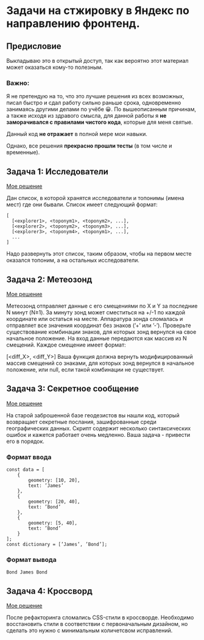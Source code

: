 # Задачи на стжировку в Яндекс по направлению фронтенд.

## Предисловие

Выкладываю это в открытый доступ, так как вероятно этот материал может оказаться кому-то полезным.

### Важно:

Я не претендую на то, что это лучшие решения из всех возможных, писал быстро и сдал работу сильно раньше срока, одновременно занимаясь другими делами по учёбе 😀. По вышеописанным причинам, а также исходя из здравого смысла, для данной работы я **не заморачивался с правилами чистого кода**, которые для меня святые.

Данный код **не отражает** в полной мере мои навыки.

Однако, все решения **прекрасно прошли тесты** (в том числе и временные).

## Задача 1: Исследователи

[Мое решение](/question_1/solution.js)

Дан список, в которой хранятся исследователи и топонимы (имена мест) где они бывали. Список имеет следующий формат:
```
[  
  [<explorer1>, <toponym1>, <toponym2>, ...],  
  [<explorer2>, <toponym2>, <toponym3>, ...],  
  [<explorer3>, <toponym4>, <toponym1>, ...],  
  ...  
]
```
Надо развернуть этот список, таким образом, чтобы на первом месте оказался топоним, а на остальных исследователи.

## Задача 2: Метеозонд

[Мое решение](/question_2/solution.js)

Метеозонд отправляет данные с его смещениями по 
X и Y за последние N минут (N≥1). За минуту зонд может сместиться на +/-1 по каждой координате или остаться на месте.
Аппаратура зонда сломалась и отправляет все значения координат без знаков (’+’ или ’-’). Проверьте существование комбинации знаков, для которых зонд вернулся на свое начальное положение.
На вход данные передаются как массив из N смещений. Каждое смещение имеет формат:

[<diff_X>, <diff_Y>]
Ваша функция должна вернуть модифицированный массив смещений со знаками, для которых зонд вернулся в начальное положение, или null, если такой комбинации не существует.

## Задача 3: Секретное сообщение

[Мое решение](/question_3/solution.js)

На старой заброшенной базе геодезистов вы нашли код, который возвращает секретные послания, зашифрованные среди географических данных. Скрипт содержит несколько синтаксических ошибок и кажется работает очень медленно. Ваша задача - привести его в порядок.

### Формат ввода
```
const data = [  
    {  
        geometry: [10, 20],  
        text: ’James’  
    },  
    {  
        geometry: [20, 40],  
        text: ’Bond’  
    },  
    {  
        geometry: [5, 40],  
        text: ’Bond’  
    }  
];  
const dictionary = [’James’, ’Bond’];
```
### Формат вывода
```
Bond James Bond
```
## Задача 4: Кроссворд

[Мое решение](/question_4/solution.css)

После рефакторинга сломались CSS-стили в кроссворде. Необходимо восстановить стили в соответствии с первоначальным дизайном, но сделать это нужно с минимальным количетсвом исправлений.